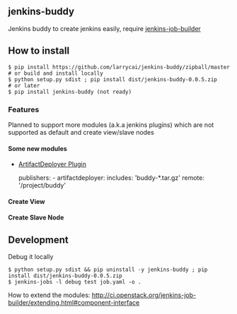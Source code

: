 ## jenkins-buddy ##

Jenkins buddy to create jenkins easily, require [jenkins-job-builder](http://ci.openstack.org/jenkins-job-builder/)

## How to install ##
 
	$ pip install https://github.com/larrycai/jenkins-buddy/zipball/master
	# or build and install locally
	$ python setup.py sdist ; pip install dist/jenkins-buddy-0.0.5.zip
	# or later
	$ pip install jenkins-buddy (not ready)	
	
### Features ###

Planned to support more modules (a.k.a jenkins plugins) which are not supported as default and create view/slave nodes 

#### Some new modules ####

* [ArtifactDeployer Plugin](https://wiki.jenkins-ci.org/display/JENKINS/ArtifactDeployer+Plugin)

    publishers:
      - artifactdeployer: 
          includes: 'buddy-*.tar.gz'
          remote: '/project/buddy'

#### Create View ####

#### Create Slave Node ####

## Development ##

Debug it locally

	$ python setup.py sdist && pip uninstall -y jenkins-buddy ; pip install dist/jenkins-buddy-0.0.5.zip
	$ jenkins-jobs -l debug test job.yaml -o .

How to extend the modules: http://ci.openstack.org/jenkins-job-builder/extending.html#component-interface